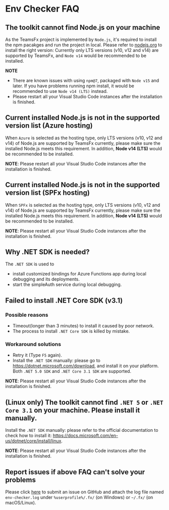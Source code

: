 # Env Checker FAQ

## The toolkit cannot find Node.js on your machine

As the TeamsFx project is implemented by `Node.js`, it's required to install the npm pacakges and run the project in local. Please refer to [nodejs.org](https://nodejs.org/) to install the right version: Currently only LTS versions (v10, v12 and v14) are supported by TeamsFx, and `Node v14` would be recommended to be installed.

**NOTE**
* There are known issues with using `npm@7`, packaged with `Node v15` and later. If you have problems running npm install, it would be recommended to use `Node v14 (LTS)` instead.
* Please restart all your Visual Studio Code instances after the installation is finished.

## Current installed Node.js is not in the supported version list (Azure hosting)

 When `Azure` is selected as the hosting type, only LTS versions (v10, v12 and v14) of Node.js are supported by TeamsFx currently, please make sure the installed Node.js meets this requirement. In addition, **Node v14 (LTS)** would be recommended to be installed.

**NOTE**: Please restart all your Visual Studio Code instances after the installation is finished.

## Current installed Node.js is not in the supported version list (SPFx hosting)

 When `SPFx` is selected as the hosting type, only LTS versions (v10, v12 and v14) of Node.js are supported by TeamsFx currently, please make sure the installed Node.js meets this requirement. In addition, **Node v14 (LTS)** would be recommended to be installed.

**NOTE**: Please restart all your Visual Studio Code instances after the installation is finished.

## Why .NET SDK is needed?

The `.NET SDK` is used to
* install customized bindings for Azure Functions app during local debugging and its deployments. 
* start the simpleAuth service during local debugging.

## Failed to install .NET Core SDK (v3.1)

### Possible reasons
* Timeout(longer than 3 minutes) to install it caused by poor network.
* The process to install `.NET Core SDK` is killed by mistake.

### Workaround solutions
* Retry it (Type `F5` again).
* Install the `.NET SDK` manually: please go to https://dotnet.microsoft.com/download, and install it on your platform. Both `.NET 5.0 SDK` and `.NET Core 3.1 SDK` are supported.

**NOTE**: Please restart all your Visual Studio Code instances after the installation is finished.

## (Linux only) The toolkit cannot find `.NET 5` or `.NET Core 3.1` on your machine. Please install it manually.

Install the `.NET SDK` manually: please refer to the official documentation to check how to install it: https://docs.microsoft.com/en-us/dotnet/core/install/linux.

**NOTE**: Please restart all your Visual Studio Code instances after the installation is finished.

## Report issues if above FAQ can't solve your problems

Please click [here](https://github.com/OfficeDev/TeamsFx/issues/new) to submit an issue on GitHub and attach the log file named `env-checker.log` under `%userprofile%/.fx/` (on Windows) or `~/.fx/` (on macOS/Linux).
